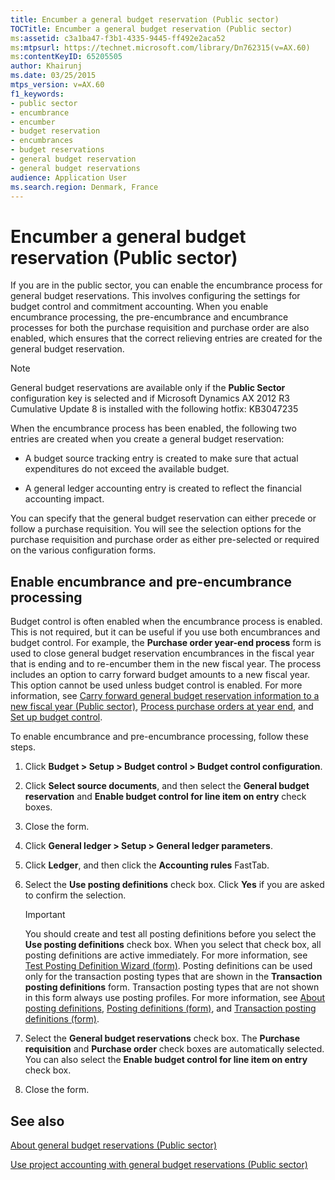 ```yaml
---
title: Encumber a general budget reservation (Public sector)
TOCTitle: Encumber a general budget reservation (Public sector)
ms:assetid: c3a1ba47-f3b1-4335-9445-ff492e2aca52
ms:mtpsurl: https://technet.microsoft.com/library/Dn762315(v=AX.60)
ms:contentKeyID: 65205505
author: Khairunj
ms.date: 03/25/2015
mtps_version: v=AX.60
f1_keywords:
- public sector
- encumbrance
- encumber
- budget reservation
- encumbrances
- budget reservations
- general budget reservation
- general budget reservations
audience: Application User
ms.search.region: Denmark, France
---
```


# Encumber a general budget reservation (Public sector) 


If you are in the public sector, you can enable the encumbrance process for general budget reservations. This involves configuring the settings for budget control and commitment accounting. When you enable encumbrance processing, the pre-encumbrance and encumbrance processes for both the purchase requisition and purchase order are also enabled, which ensures that the correct relieving entries are created for the general budget reservation.


> [!NOTE]
> <P>General budget reservations are available only if the <STRONG>Public Sector</STRONG> configuration key is selected and if Microsoft Dynamics AX 2012 R3 Cumulative Update 8 is installed with the following hotfix: KB3047235</P>



When the encumbrance process has been enabled, the following two entries are created when you create a general budget reservation:

  - A budget source tracking entry is created to make sure that actual expenditures do not exceed the available budget.

  - A general ledger accounting entry is created to reflect the financial accounting impact.

You can specify that the general budget reservation can either precede or follow a purchase requisition. You will see the selection options for the purchase requisition and purchase order as either pre-selected or required on the various configuration forms.

## Enable encumbrance and pre-encumbrance processing

Budget control is often enabled when the encumbrance process is enabled. This is not required, but it can be useful if you use both encumbrances and budget control. For example, the **Purchase order year-end process** form is used to close general budget reservation encumbrances in the fiscal year that is ending and to re-encumber them in the new fiscal year. The process includes an option to carry forward budget amounts to a new fiscal year. This option cannot be used unless budget control is enabled. For more information, see [Carry forward general budget reservation information to a new fiscal year (Public sector)](carry-forward-general-budget-reservation-information-to-a-new-fiscal-year-public-sector.md), [Process purchase orders at year end](process-purchase-orders-at-year-end.md), and [Set up budget control](set-up-budget-control.md).

To enable encumbrance and pre-encumbrance processing, follow these steps.

1.  Click **Budget \> Setup \> Budget control \> Budget control configuration**.

2.  Click **Select source documents**, and then select the **General budget reservation** and **Enable budget control for line item on entry** check boxes.

3.  Close the form.

4.  Click **General ledger \> Setup \> General ledger parameters**.

5.  Click **Ledger**, and then click the **Accounting rules** FastTab.

6.  Select the **Use posting definitions** check box. Click **Yes** if you are asked to confirm the selection.
    

    > [!IMPORTANT]
    > <P>You should create and test all posting definitions before you select the <STRONG>Use posting definitions</STRONG> check box. When you select that check box, all posting definitions are active immediately. For more information, see <A href="https://technet.microsoft.com/library/hh227669(v=ax.60)">Test Posting Definition Wizard (form)</A>. Posting definitions can be used only for the transaction posting types that are shown in the <STRONG>Transaction posting definitions</STRONG> form. Transaction posting types that are not shown in this form always use posting profiles. For more information, see <A href="about-posting-definitions.md">About posting definitions</A>, <A href="https://technet.microsoft.com/library/hh227607(v=ax.60)">Posting definitions (form)</A>, and <A href="https://technet.microsoft.com/library/hh242550(v=ax.60)">Transaction posting definitions (form)</A>.</P>



7.  Select the **General budget reservations** check box. The **Purchase requisition** and **Purchase order** check boxes are automatically selected. You can also select the **Enable budget control for line item on entry** check box.

8.  Close the form.

## See also

[About general budget reservations (Public sector)](about-general-budget-reservations-public-sector.md)

[Use project accounting with general budget reservations (Public sector)](use-project-accounting-with-general-budget-reservations-public-sector.md)

  


